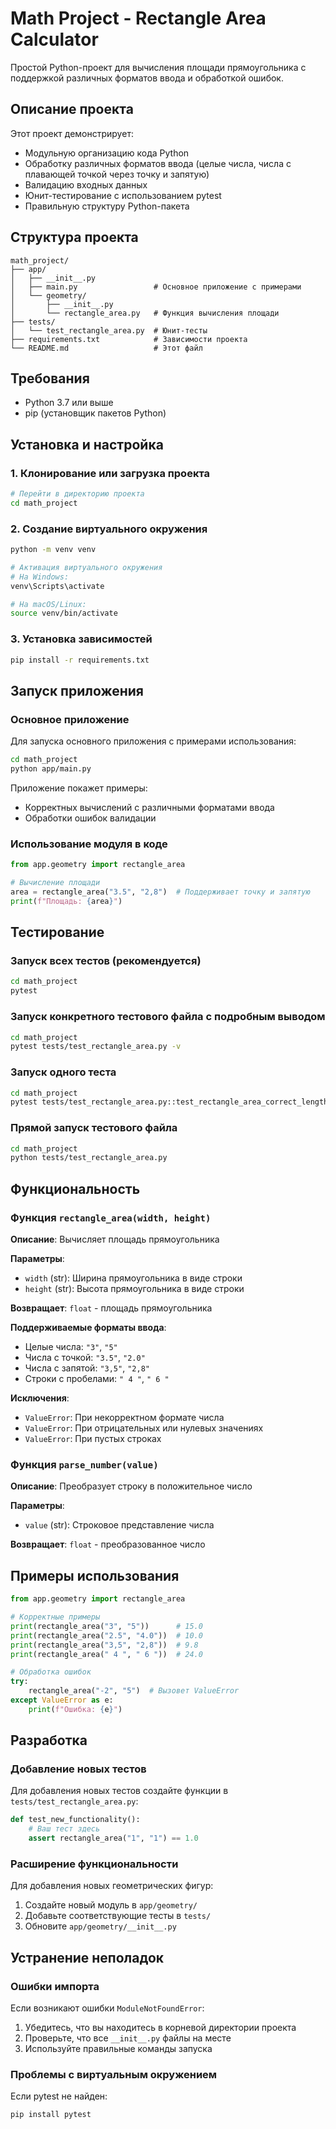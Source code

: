 # Math Project - Rectangle Area Calculator

Простой Python-проект для вычисления площади прямоугольника с поддержкой различных форматов ввода и обработкой ошибок.

## Описание проекта

Этот проект демонстрирует:
- Модульную организацию кода Python
- Обработку различных форматов ввода (целые числа, числа с плавающей точкой через точку и запятую)
- Валидацию входных данных
- Юнит-тестирование с использованием pytest
- Правильную структуру Python-пакета

## Структура проекта

```
math_project/
├── app/
│   ├── __init__.py
│   ├── main.py                 # Основное приложение с примерами
│   └── geometry/
│       ├── __init__.py
│       └── rectangle_area.py   # Функция вычисления площади
├── tests/
│   └── test_rectangle_area.py  # Юнит-тесты
├── requirements.txt            # Зависимости проекта
└── README.md                   # Этот файл
```

## Требования

- Python 3.7 или выше
- pip (установщик пакетов Python)

## Установка и настройка

### 1. Клонирование или загрузка проекта

```bash
# Перейти в директорию проекта
cd math_project
```

### 2. Создание виртуального окружения

```bash
python -m venv venv

# Активация виртуального окружения
# На Windows:
venv\Scripts\activate

# На macOS/Linux:
source venv/bin/activate
```

### 3. Установка зависимостей

```bash
pip install -r requirements.txt
```

## Запуск приложения

### Основное приложение

Для запуска основного приложения с примерами использования:

```bash
cd math_project
python app/main.py
```

Приложение покажет примеры:
- Корректных вычислений с различными форматами ввода
- Обработки ошибок валидации

### Использование модуля в коде

```python
from app.geometry import rectangle_area

# Вычисление площади
area = rectangle_area("3.5", "2,8")  # Поддерживает точку и запятую
print(f"Площадь: {area}")
```

## Тестирование

### Запуск всех тестов (рекомендуется)

```bash
cd math_project
pytest
```

### Запуск конкретного тестового файла с подробным выводом

```bash
cd math_project
pytest tests/test_rectangle_area.py -v
```

### Запуск одного теста

```bash
cd math_project
pytest tests/test_rectangle_area.py::test_rectangle_area_correct_length -v
```

### Прямой запуск тестового файла

```bash
cd math_project
python tests/test_rectangle_area.py
```

## Функциональность

### Функция `rectangle_area(width, height)`

**Описание**: Вычисляет площадь прямоугольника

**Параметры**:
- `width` (str): Ширина прямоугольника в виде строки
- `height` (str): Высота прямоугольника в виде строки

**Возвращает**: `float` - площадь прямоугольника

**Поддерживаемые форматы ввода**:
- Целые числа: `"3"`, `"5"`
- Числа с точкой: `"3.5"`, `"2.0"`
- Числа с запятой: `"3,5"`, `"2,8"`
- Строки с пробелами: `" 4 "`, `" 6 "`

**Исключения**:
- `ValueError`: При некорректном формате числа
- `ValueError`: При отрицательных или нулевых значениях
- `ValueError`: При пустых строках

### Функция `parse_number(value)`

**Описание**: Преобразует строку в положительное число

**Параметры**:
- `value` (str): Строковое представление числа

**Возвращает**: `float` - преобразованное число

## Примеры использования

```python
from app.geometry import rectangle_area

# Корректные примеры
print(rectangle_area("3", "5"))      # 15.0
print(rectangle_area("2.5", "4.0"))  # 10.0
print(rectangle_area("3,5", "2,8"))  # 9.8
print(rectangle_area(" 4 ", " 6 "))  # 24.0

# Обработка ошибок
try:
    rectangle_area("-2", "5")  # Вызовет ValueError
except ValueError as e:
    print(f"Ошибка: {e}")
```

## Разработка

### Добавление новых тестов

Для добавления новых тестов создайте функции в `tests/test_rectangle_area.py`:

```python
def test_new_functionality():
    # Ваш тест здесь
    assert rectangle_area("1", "1") == 1.0
```

### Расширение функциональности

Для добавления новых геометрических фигур:
1. Создайте новый модуль в `app/geometry/`
2. Добавьте соответствующие тесты в `tests/`
3. Обновите `app/geometry/__init__.py`

## Устранение неполадок

### Ошибки импорта

Если возникают ошибки `ModuleNotFoundError`:
1. Убедитесь, что вы находитесь в корневой директории проекта
2. Проверьте, что все `__init__.py` файлы на месте
3. Используйте правильные команды запуска

### Проблемы с виртуальным окружением

Если pytest не найден:
```bash
pip install pytest
```
